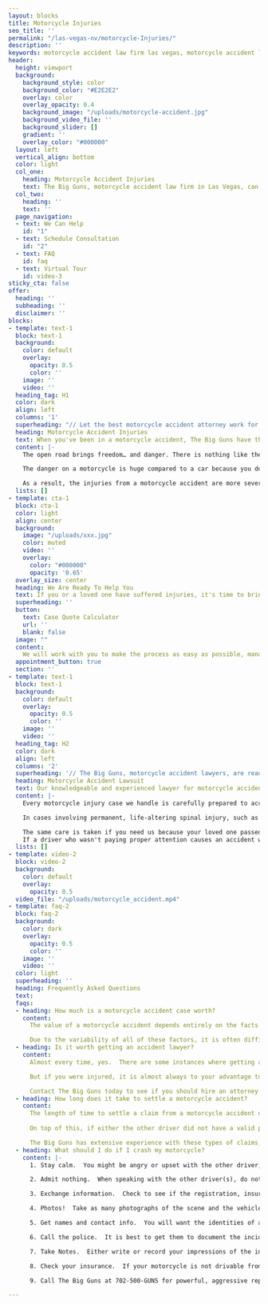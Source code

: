 ```yaml
---
layout: blocks
title: Motorcycle Injuries 
seo_title: ''
permalink: "/las-vegas-nv/motorcycle-Injuries/"
description: ''
keywords: motorcycle accident law firm las vegas, motorcycle accident law firm, best motorcycle accident attorney, motorcycle crash attorney, motorcycle accident law firms, motorcycle crash lawyer, lawyer for motorcycle accident
header:
  height: viewport
  background:
    background_style: color
    background_color: "#E2E2E2"
    overlay: color
    overlay_opacity: 0.4
    background_image: "/uploads/motorcycle-accident.jpg"
    background_video_file: ''
    background_slider: []
    gradient: ''
    overlay_color: "#000000"
  layout: left
  vertical_align: bottom
  color: light
  col_one:
    heading: Motorcycle Accident Injuries
    text: The Big Guns, motorcycle accident law firm in Las Vegas, can help recover the compensation you deserve
  col_two:
    heading: ''
    text: ''
  page_navigation:
  - text: We Can Help
    id: "1"
  - text: Schedule Consultation
    id: "2"
  - text: FAQ
    id: faq
  - text: Virtual Tour
    id: video-3
sticky_cta: false
offer:
  heading: ''
  subheading: ''
  disclaimer: ''
blocks:
- template: text-1
  block: text-1
  background:
    color: default
    overlay:
      opacity: 0.5
      color: ''
    image: ''
    video: ''
  heading_tag: H1
  color: dark
  align: left
  columns: '1'
  superheading: "// Let the best motorcycle accident attorney work for you in Las Vegas, NV"
  heading: Motorcycle Accident Injuries
  text: When you've been in a motorcycle accident, The Big Guns have the experience to get you the compensation you are entitled to
  content: |-
    The open road brings freedom… and danger. There is nothing like the feel of riding a motorcycle, no matter whether you're on a Cruiser, Sport Bike, Hog, Touring Bike, or one of those cool, custom rigs you see so often around Las Vegas. The roar of the bike underneath you, the wind whipping past, and the closeness of the road as you lean through a corner is unbeatable. Motorcycles also make excellent transportation around town – they are inexpensive, easy to find parking, and helpful when the traffic starts to back up. But, whether you are commuting, heading up into the Spring Mountains, to the Valley of Fire, or out to the Zion National Park, you know that closeness brings danger from the negligent drivers around you and even, God forbid, as a result of a product defect in your bike.  

    The danger on a motorcycle is huge compared to a car because you don't have the same protective cage around you. You're smaller, faster, and let's face it – distracted drivers are an increasing problem on the road these days. Even world-class helmets and protective gear can only do so much when your life is forever changed by an accident. Imagine this: you're riding on the highway, steadily passing the slower cars in the right lane. Up ahead, you see a semi-truck plodding along and, as you are about to come alongside it, an impatient motorist suddenly swerves into your lane. If you're lucky, you can lay the bike down and avoid getting run over. But more often, you're not that lucky.

    As a result, the injuries from a motorcycle accident are more severe – even catastrophic – when compared to those from an automobile accident. Any rider who's been hit by a car knows they were lucky if they escaped with only bruises and road rash. Many suffer broken bones, dislocated joints, and/or spinal and head injuries. These injuries can lead to months or years of pain that require extensive rehab, injections, or surgery. Even after all this, the pain often never seems to go away entirely. Some injuries can result in paralysis and even death, leaving your loved ones without the companionship and support they need from you. You need a motorcycle accident law firm that is ready to fight for you. Call (555) 555-5555 for your no-obligation consultation, where we can review the viability and value of your case with you.
  lists: []
- template: cta-1
  block: cta-1
  color: light
  align: center
  background:
    image: "/uploads/xxx.jpg"
    color: muted
    video: ''
    overlay:
      color: "#000000"
      opacity: '0.65'
  overlay_size: center
  heading: We Are Ready To Help You
  text: If you or a loved one have suffered injuries, it's time to bring in a motorcycle crash attorney from The Big Guns
  superheading: ''
  button:
    text: Case Quote Calculator
    url: ''
    blank: false
  image: ""
  content: 
    We will work with you to make the process as easy as possible, managing all aspects to maximize your recovery. You can rest assured that you will receive skilled, aggressive representation in your case. You also pay nothing until you receive a settlement or judgment. Schedule a free consultation with us today!
  appointment_button: true
  section: ''
- template: text-1
  block: text-1
  background:
    color: default
    overlay:
      opacity: 0.5
      color: ''
    image: ''
    video: ''
  heading_tag: H2
  color: dark
  align: left
  columns: '2'
  superheading: '// The Big Guns, motorcycle accident lawyers, are ready to work for you in Las Vegas, NV '
  heading: Motorcycle Accident Lawsuit
  text: Our knowledgeable and experienced lawyer for motorcycle accident is ready to help you get the compensation you deserve
  content: |-
    Every motorcycle injury case we handle is carefully prepared to account for the victim's immediate and future medical and financial needs. To maximize compensation for our clients, we consult with recognized medical experts selected for their ability to document, analyze, and persuasively describe their findings concerning the issues of liability and damages. Compensation includes recovery of your medical bills for necessary treatment as well as pain and suffering and lost wages. ""Pain and suffering"" is more than just physical pain and also includes impacts on your daily activities, such as sports, hobbies, physical activities, and social life. In certain circumstances, your spouse or other loved ones can also receive compensation because you cannot be there for them in the way they deserve.

    In cases involving permanent, life-altering spinal injury, such as paraplegia (lower-limb paralysis) or quadriplegia (full paralysis), we work with established healthcare data on costs associated with nursing care, medical equipment, and other needed medical care. These costs include required changes to your home or vehicle and the cost of wheelchairs. A physiatrist (physical rehabilitative expert) works with a life care planner to identify and address your physical, medical, and day-to-day needs and prepare individualized plans to help you achieve some level of future independence and a meaningful quality of life. Frequently, an economist is retained to analyze and quantify the loss of income, earning capacity, and loss of enjoyment of life. The economist also examines medical costs associated with the life care plan and prepares a report accounting for rising medical expenses, interest, and inflation. This process prepares one of our experienced trial attorneys to present all the damage issues to you and the jury in clear and understandable terms.

    The same care is taken if you need us because your loved one passed away from the negligence of another while riding their motorcycle. We will work with you to translate the unbearable pain you're feeling from this loss into words a jury can empathize with. Nothing can bring your loved one back, but you should not have to live the rest of your life without the financial support they should have been there to give you.
    If a driver who wasn't paying proper attention causes an accident with you or a loved one, put The Big Guns, motorcycle crash lawyer, in your arsenal and get the money you deserve.
  lists: []
- template: video-2
  block: video-2
  background:
    color: default
    overlay:
      opacity: 0.5
  video_file: "/uploads/motorcycle_accident.mp4"  
- template: faq-2
  block: faq-2
  background:
    color: dark
    overlay:
      opacity: 0.5
      color: ''
    image: ''
    video: ''
  color: light
  superheading: ''
  heading: Frequently Asked Questions
  text: 
  faqs:
  - heading: How much is a motorcycle accident case worth?
    content: 
      The value of a motorcycle accident depends entirely on the facts of the accident, the cost of your treatment, and the long term effects it had on your life.  The first question is always one of liability, and that is determining the degree of fault of the parties involved in an accident.  Beyond this, the cost of your medical treatment factors in as special damages, as well as any other associated out of pocket expenses that you had to pay as a result of the accident.  In addition to this are the general damages for things that are harder to quantify, such as pain and suffering, emotional distress, and other bases for recovery against the at-fault motorist.  Depending on the facts of the case, there may also be a basis to pursue punitive damages  that multiply these figures for a new award that is significantly higher.  

      Due to the variability of all of these factors, it is often difficult to calculate a proper value for your case, either before filing suit and even after.  The attorneys at The Big Guns have been a go-to source for such calculations and evaluations by numerous insurance companies, and have defended at-fault drivers from such claims in the past.  Turning now to the otherside, The Big Guns brings its extensive experience in such cases to help those who have been injured in motorcycle accidents.  Contact us today to have your case evaluated.
  - heading: Is it worth getting an accident lawyer?
    content: 
      Almost every time, yes.  There are some instances where getting an accident lawyer will not really do much for you.  Typically this is where you have not been injured in the accident, there is no dispute about liability, and the other insurance company is going to take care of your property damage claim without any true hassle.  If this is the case, you probably would not benefit from hiring a lawyer.

      But if you were injured, it is almost always to your advantage to retain an attorney for your claim early on.  Accident victims who retain counsel generally obtain higher settlements from injury claims than those who do not by a wide margin, and they can help alleviate your stress and workload following an accident by providing responses to the other side’s insurance company’s requests for you.  

      Contact The Big Guns today to see if you should hire an attorney for your claim.  Consulting with us is free, and we’ll help you figure out what works best for you, even if that answer is not hiring an attorney.
  - heading: How long does it take to settle a motorcycle accident?
    content: 
      The length of time to settle a claim from a motorcycle accident depends on even more factors than determining its value.  Aside from the questions of liability and value as discussed above, the existence of a valid liability policy held by the at-faul driver will influence settlement.  If there is such a policy, the other insurance carrier may require varying degrees of proof of your injuries and treatment, the damage to your motorcycle, and it might seek additional information from you about how the accident took place.  Other factors will include the ratio of your claimed damages to the size of their policy limit, the identification of independent witness (and who they favor), and the amount of time that you spend treating for your injuries.  
    
      On top of this, if either the other driver did not have a valid policy or if it was not enough to cover all of your damages, and depending on what coverage you have available, you might need to present an uninsured/underinsured motorist claim.  This can entail providing the same information about treatment, but may have additional requirements that you will have to comply with, such as a request for a medical examination or an examination under oath.  

      The Big Guns has extensive experience with these types of claims, and we will do all that we can to present your claims in a manner that speeds the process along. 
  - heading: What should I do if I crash my motorcycle?
    content: |-
      1. Stay calm.  You might be angry or upset with the other driver, but do not lose your cool.  Now is not the time to prove your case, nor to express your anger with the other driver.  

      2. Admit nothing.  When speaking with the other driver(s), do not admit fault and do not make any statements about whether you are injured.  People are often filled with adrenaline after an accident, and pain from the encounter may only set in hours after the event.  Let the other side talk, and later take note of what they said.

      3. Exchange information.  Check to see if the registration, insurance, and names all match.  If not, ask for clarification as to relationships.  

      4. Photos!  Take as many photographs of the scene and the vehicles involved as you can.  Save them to a location off of your phone after the accident so that they will not be lost, such as with dropbox, onedrive, box, or icloud.  Be sure to get photos of the license plate, any debris on the ground from the accident, and pictures of all of the involved cars together in the same picture to show them relative to each other.  

      5. Get names and contact info.  You will want the identities of any witnesses at the scene, including contact information.  Also, be sure to note how many people were in each car.

      6. Call the police.  It is best to get them to document the incident where possible.  Sometimes they will not respond to motor vehicle accident calls.  If this happens, be sure to later turn in a report to the responsible police department with the information you need.  

      7. Take Notes.  Either write or record your impressions of the incident, including your observations regarding the other driver’s sobriety, their use of a phone, the facts as you recall them, and the like.  This will help you later in remembering the details of what happened.  A voice recorder or a note program on your smartphone, like Google Keep, Microsoft Onenote, Evernote, and others can help if you do not have a pad and pen handy.  

      8. Check your insurance.  If your motorcycle is not drivable from the scene, check your insurance policy to see if you have roadside assistance, including towing, available.  

      9. Call The Big Guns at 702-500-GUNS for powerful, aggressive representation for your motorcycle accident. 

---
```

